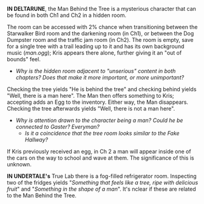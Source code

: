 **IN DELTARUNE**, the Man Behind the Tree is a mysterious character that can be found in both Ch1 and Ch2 in a hidden room. 

The room can be accessed with 2% chance when transitioning between the <a onclick="loadFile('Starwalker.md')">Starwalker</a> Bird room and the darkening room (in Ch1), or between the Dog Dumpster room and the traffic jam room (in Ch2). The room is empty, save for a single tree with a trail leading up to it and has its own background music (_man.ogg_); Kris appears there alone, further giving it an "out of bounds" feel.
- _Why is the hidden room adjacent to "unserious" content in both chapters? Does that make it more important, or more unimportant?_

Checking the tree yields "He is behind the tree" and checking behind yields "Well, there is a man here". The Man then offers something to Kris; accepting adds an <a onclick="loadFile('Egg.md')">Egg</a> to the inventory. Either way, the Man disappears. Checking the tree afterwards yields "Well, there is not a man here".
- _Why is attention drawn to the character <a onclick="loadFile('Mysterious Men.md')">being a man</a>? Could he be connected to <a onclick="loadFile('Doctor W. D. Gaster.md')">Gaster</a>? <a onclick="loadFile('Everyman.md')">Everyman</a>?_
	- _Is it a coincidence that the tree room looks similar to the Fake Hallway?_

If Kris previously received an egg, in Ch 2 a man will appear inside one of the cars on the way to school and wave at them. The significance of this is unknown.

**IN UNDERTALE's** <a onclick="loadFile('Hotland Lab.md')">True Lab</a> there is a fog-filled refrigerator room. Inspecting two of the fridges yields "_Something that feels like a tree, ripe with delicious fruit_" and "_Something in <a onclick="loadFile('Mysterious Men.md')">the shape of a man</a>_". It's nclear if these are related to the Man Behind the Tree.